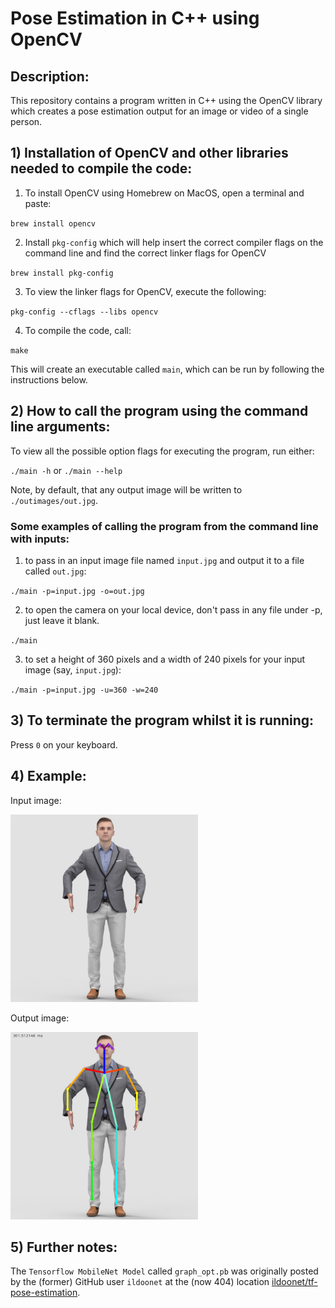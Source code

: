 # Pose Estimation in C++ using OpenCV

## Description:

This repository contains a program written in C++ using the OpenCV library which creates a pose estimation output for an image or video of a single person.

## 1) Installation of OpenCV and other libraries needed to compile the code:

1) To install OpenCV using Homebrew on MacOS, open a terminal and paste:

`brew install opencv`

2) Install `pkg-config` which will help insert the correct compiler flags on the command line and find the correct linker flags for OpenCV

`brew install pkg-config`

3) To view the linker flags for OpenCV, execute the following:

`pkg-config --cflags --libs opencv`

4) To compile the code, call:

`make`

This will create an executable called `main`, which can be run by following the instructions below.

## 2) How to call the program using the command line arguments:

To view all the possible option flags for executing the program, run either:

`./main -h`
or
`./main --help`

Note, by default, that any output image will be written to `./outimages/out.jpg`.

### Some examples of calling the program from the command line with inputs:

1) to pass in an input image file named `input.jpg` and output it to a file called `out.jpg`:

`./main -p=input.jpg -o=out.jpg`

2) to open the camera on your local device, don't pass in any file under -p, just leave it blank.

`./main`

3) to set a height of 360 pixels and a width of 240 pixels for your input image (say, `input.jpg`):

`./main -p=input.jpg -u=360 -w=240`

## 3) To terminate the program whilst it is running:

Press `0` on your keyboard.

## 4) Example:

Input image:

<img src="./images/image.jpg" width="300">

Output image:

<img src="./outimages/out.jpg" width="300">

## 5) Further notes:

The `Tensorflow MobileNet Model` called `graph_opt.pb` was originally posted by the (former) GitHub user `ildoonet` at the (now 404) location [ildoonet/tf-pose-estimation](https://github.com/ildoonet/tf-pose-estimation/tree/master/models/graph/mobilenet_thin).
